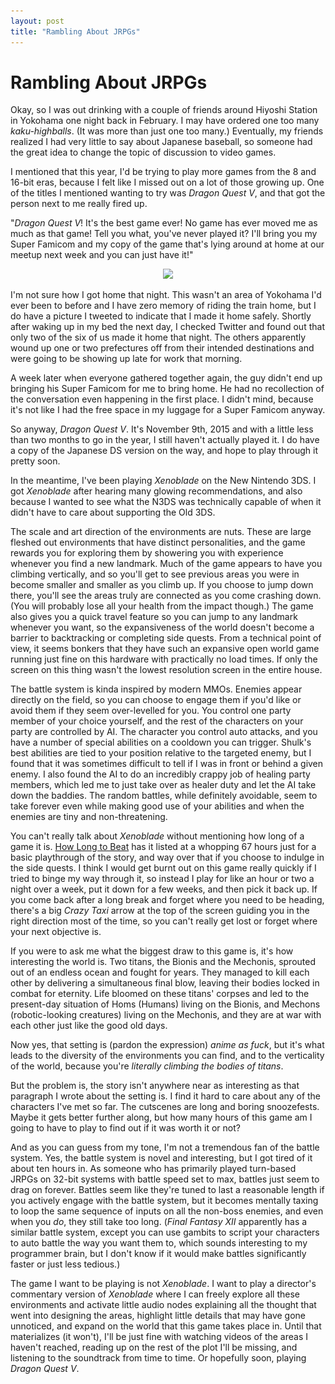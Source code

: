 ```yaml
---
layout: post
title: "Rambling About JRPGs"
---
```

# Rambling About JRPGs

Okay, so I was out drinking with a couple of friends around Hiyoshi Station in Yokohama one night back in February. I may have ordered one too many *kaku-highballs*. (It was more than just one too many.) Eventually, my friends realized I had very little to say about Japanese baseball, so someone had the great idea to change the topic of discussion to video games.

I mentioned that this year, I'd be trying to play more games from the 8 and 16-bit eras, because I felt like I missed out on a lot of those growing up. One of the titles I mentioned wanting to try was *Dragon Quest V*, and that got the person next to me really fired up.

"*Dragon Quest V*! It's the best game ever! No game has ever moved me as much as that game! Tell you what, you've never played it? I'll bring you my Super Famicom and my copy of the game that's lying around at home at our meetup next week and you can just have it!"

<p align="center"><img src="/img/2015-11-09-kakuhigh.jpeg" srcset="/img/2015-11-09-kakuhigh.jpeg 1x, /img/2015-11-09-kakuhigh@2x.jpeg 2x"></p>

I'm not sure how I got home that night. This wasn't an area of Yokohama I'd ever been to before and I have zero memory of riding the train home, but I do have a picture I tweeted to indicate that I made it home safely. Shortly after waking up in my bed the next day, I checked Twitter and found out that only two of the six of us made it home that night. The others apparently wound up one or two prefectures off from their intended destinations and were going to be showing up late for work that morning.

A week later when everyone gathered together again, the guy didn't end up bringing his Super Famicom for me to bring home. He had no recollection of the conversation even happening in the first place. I didn't mind, because it's not like I had the free space in my luggage for a Super Famicom anyway.

So anyway, *Dragon Quest V*. It's November 9th, 2015 and with a little less than two months to go in the year, I still haven't actually played it. I do have a copy of the Japanese DS version on the way, and hope to play through it pretty soon.

In the meantime, I've been playing *Xenoblade* on the New Nintendo 3DS. I got *Xenoblade* after hearing many glowing recommendations, and also because I wanted to see what the N3DS was technically capable of when it didn't have to care about supporting the Old 3DS.

The scale and art direction of the environments are nuts. These are large fleshed out environments that have distinct personalities, and the game rewards you for exploring them by showering you with experience whenever you find a new landmark. Much of the game appears to have you climbing vertically, and so you'll get to see previous areas you were in become smaller and smaller as you climb up. If you choose to jump down there, you'll see the areas truly are connected as you come crashing down. (You will probably lose all your health from the impact though.) The game also gives you a quick travel feature so you can jump to any landmark whenever you want, so the expansiveness of the world doesn't become a barrier to backtracking or completing side quests. From a technical point of view, it seems bonkers that they have such an expansive open world game running just fine on this hardware with practically no load times. If only the screen on this thing wasn't the lowest resolution screen in the entire house.

The battle system is kinda inspired by modern MMOs. Enemies appear directly on the field, so you can choose to engage them if you'd like or avoid them if they seem over-levelled for you. You control one party member of your choice yourself, and the rest of the characters on your party are controlled by AI. The character you control auto attacks, and you have a number of special abilities on a cooldown you can trigger. Shulk's best abilities are tied to your position relative to the targeted enemy, but I found that it was sometimes difficult to tell if I was in front or behind a given enemy.  I also found the AI to do an incredibly crappy job of healing party members, which led me to just take over as healer duty and let the AI take down the baddies. The random battles, while definitely avoidable, seem to take forever even while making good use of your abilities and when the enemies are tiny and non-threatening.

You can't really talk about *Xenoblade* without mentioning how long of a game it is. [How Long to Beat][hlb] has it listed at a whopping 67 hours just for a basic playthrough of the story, and way over that if you choose to indulge in the side quests. I think I would get burnt out on this game really quickly if I tried to binge my way through it, so instead I play for like an hour or two a night over a week, put it down for a few weeks, and then pick it back up. If you come back after a long break and forget where you need to be heading, there's a big *Crazy Taxi* arrow at the top of the screen guiding you in the right direction most of the time, so you can't really get lost or forget where your next objective is.

If you were to ask me what the biggest draw to this game is, it's how interesting the world is. Two titans, the Bionis and the Mechonis, sprouted out of an endless ocean and fought for years. They managed to kill each other by delivering a simultaneous final blow, leaving their bodies locked in combat for eternity. Life bloomed on these titans' corpses and led to the present-day situation of Homs (Humans) living on the Bionis, and Mechons (robotic-looking creatures) living on the Mechonis, and they are at war with each other just like the good old days.

Now yes, that setting is (pardon the expression) *anime as fuck*, but it's what leads to the diversity of the environments you can find, and to the verticality of the world, because you're *literally climbing the bodies of titans*.

But the problem is, the story isn't anywhere near as interesting as that paragraph I wrote about the setting is. I find it hard to care about any of the characters I've met so far. The cutscenes are long and boring snoozefests. Maybe it gets better further along, but how many hours of this game am I going to have to play to find out if it was worth it or not?

And as you can guess from my tone, I'm not a tremendous fan of the battle system. Yes, the battle system is novel and interesting, but I got tired of it about ten hours in. As someone who has primarily played turn-based JRPGs on 32-bit systems with battle speed set to max, battles just seem to drag on forever. Battles seem like they're tuned to last a reasonable length if you actively engage with the battle system, but it becomes mentally taxing to loop the same sequence of inputs on all the non-boss enemies, and even when you *do*, they still take too long. (*Final Fantasy XII* apparently has a similar battle system, except you can use gambits to script your characters to auto battle the way you want them to, which sounds interesting to my programmer brain, but I don't know if it would make battles significantly faster or just less tedious.)

The game I want to be playing is not *Xenoblade*. I want to play a director's commentary version of *Xenoblade* where I can freely explore all these environments and activate little audio nodes explaining all the thought that went into designing the areas, highlight little details that may have gone unnoticed, and expand on the world that this game takes place in. Until that materializes (it won't), I'll be just fine with watching videos of the areas I haven't reached, reading up on the rest of the plot I'll be missing, and listening to the soundtrack from time to time. Or hopefully soon, playing *Dragon Quest V*.

[hlb]: http://howlongtobeat.com/game.php?id=11401
